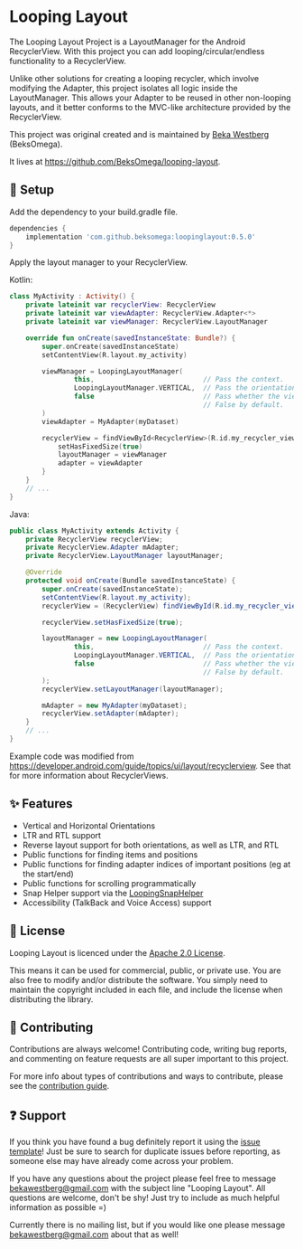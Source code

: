 # Looping Layout

The Looping Layout Project is a LayoutManager for the Android RecyclerView. With this project you 
can add looping/circular/endless functionality to a RecyclerView.

Unlike other solutions for creating a looping recycler, which involve modifying the Adapter, this
project isolates all logic inside the LayoutManager. This allows your Adapter to be reused in other 
non-looping layouts, and it better conforms to the MVC-like architecture provided by the RecyclerView.

This project was original created and is maintained by [Beka Westberg][linked-in] (BeksOmega).

It lives at https://github.com/BeksOmega/looping-layout.

## :star2: Setup 

Add the dependency to your build.gradle file.
```groovy
dependencies {
    implementation 'com.github.beksomega:loopinglayout:0.5.0'
}
```

Apply the layout manager to your RecyclerView.

Kotlin:
```kotlin
class MyActivity : Activity() {
    private lateinit var recyclerView: RecyclerView
    private lateinit var viewAdapter: RecyclerView.Adapter<*>
    private lateinit var viewManager: RecyclerView.LayoutManager

    override fun onCreate(savedInstanceState: Bundle?) {
        super.onCreate(savedInstanceState)
        setContentView(R.layout.my_activity)

        viewManager = LoopingLayoutManager(
                this,                           // Pass the context.
                LoopingLayoutManager.VERTICAL,  // Pass the orientation. Vertical by default.
                false                           // Pass whether the views are laid out in reverse.
                                                // False by default.
        )
        viewAdapter = MyAdapter(myDataset)

        recyclerView = findViewById<RecyclerView>(R.id.my_recycler_view).apply {
            setHasFixedSize(true)
            layoutManager = viewManager
            adapter = viewAdapter
        }
    }
    // ...
}
```

Java:
```java
public class MyActivity extends Activity {
    private RecyclerView recyclerView;
    private RecyclerView.Adapter mAdapter;
    private RecyclerView.LayoutManager layoutManager;

    @Override
    protected void onCreate(Bundle savedInstanceState) {
        super.onCreate(savedInstanceState);
        setContentView(R.layout.my_activity);
        recyclerView = (RecyclerView) findViewById(R.id.my_recycler_view);

        recyclerView.setHasFixedSize(true);

        layoutManager = new LoopingLayoutManager(
                this,                           // Pass the context.
                LoopingLayoutManager.VERTICAL,  // Pass the orientation. Vertical by default.
                false                           // Pass whether the views are laid out in reverse.
                                                // False by default.
        );
        recyclerView.setLayoutManager(layoutManager);

        mAdapter = new MyAdapter(myDataset);
        recyclerView.setAdapter(mAdapter);
    }
    // ...
}
```

Example code was modified from https://developer.android.com/guide/topics/ui/layout/recyclerview. See
that for more information about RecyclerViews.

## :sparkles: Features 

 * Vertical and Horizontal Orientations
 * LTR and RTL support
 * Reverse layout support for both orientations, as well as LTR, and RTL
 * Public functions for finding items and positions
 * Public functions for finding adapter indices of important positions (eg at the start/end)
 * Public functions for scrolling programmatically
 * Snap Helper support via the [LoopingSnapHelper](https://github.com/BeksOmega/looping-layout/wiki/Snap-helpers)
 * Accessibility (TalkBack and Voice Access) support
 
## :page_with_curl: License 

Looping Layout is licenced under the [Apache 2.0 License][apache].

This means it can be used for commercial, public, or private use. You are also free to modify
and/or distribute the software. You simply need to maintain the copyright included in each file,
and include the license when distributing the library.

## :green_heart: Contributing 

Contributions are always welcome! Contributing code, writing bug reports,
and commenting on feature requests are all super important to this project.

For more info about types of contributions and ways to contribute, please
see the [contribution guide][contributing].

## :question: Support 

If you think you have found a bug definitely report it using the [issue template][issue-template]! Just be sure
to search for duplicate issues before reporting, as someone else may have already come across
your problem.

If you have any questions about the project please feel free to message bekawestberg@gmail.com with
the subject line "Looping Layout". All questions are welcome, don't be shy! Just try to include
as much helpful information as possible =)

Currently there is no mailing list, but if you would like one please message bekawestberg@gmail.com
about that as well!

[apache]: https://www.apache.org/licenses/LICENSE-2.0
[contributing]: https://github.com/BeksOmega/looping-layout/blob/master/.github/CONTRIBUTING.md
[issue-template]: https://github.com/BeksOmega/looping-layout/issues/new/choose
[linked-in]: https://www.linkedin.com/in/beka-westberg/
